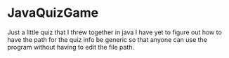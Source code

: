 # JavaQuizGame
Just a little quiz that I threw together in java
I have yet to figure out how to have the path for the quiz info be generic so that anyone can use the program without having to edit the file path.
